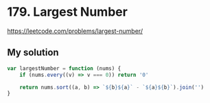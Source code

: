 # 179. Largest Number

https://leetcode.com/problems/largest-number/

## My solution

```js
var largestNumber = function (nums) {
	if (nums.every((v) => v === 0)) return '0'

	return nums.sort((a, b) => `${b}${a}` - `${a}${b}`).join('')
}
```
